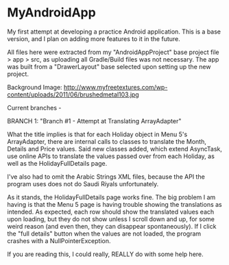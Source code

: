 # MyAndroidApp

My first attempt at developing a practice Android application. This is a base version, and I plan on adding more features to it in the future.

All files here were extracted from my "AndroidAppProject" base project file > app > src, as uploading all Gradle/Build files was not necessary. The app was built from a "DrawerLayout" base selected upon setting up the new project.

Background Image: http://www.myfreetextures.com/wp-content/uploads/2011/06/brushedmetal103.jpg

Current branches -

BRANCH 1: "Branch #1 - Attempt at Translating ArrayAdapter" 

What the title implies is that for each Holiday object in Menu 5's ArrayAdapter, there are internal calls to classes to translate the Month, Details and Price values. Said new classes added, which extend AsyncTask, use online APIs to translate the values passed over from each Holiday, as well as the HolidayFullDetails page. 

I've also had to omit the Arabic Strings XML files, because the API the program uses does not do Saudi Riyals unfortunately.

As it stands, the HolidayFullDetails page works fine. The big problem I am having is that the Menu 5 page is having trouble showing the translations as intended. As expected, each row should show the translated values each upon loading, but they do not show unless I scroll down and up, for some weird reason (and even then, they can disappear spontaneously). If I click the "full details" button when the values are not loaded, the program crashes with a NullPointerException.

If you are reading this, I could really, REALLY do with some help here.
